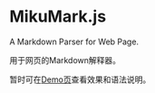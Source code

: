 # MikuMark.js

A Markdown Parser for Web Page.

用于网页的Markdown解释器。

暂时可在[Demo页](https://mikukonai.github.io/mikumark_demo.html)查看效果和语法说明。
